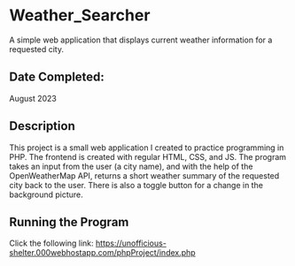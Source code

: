 # Weather_Searcher
A simple web application that displays current weather information for a requested city.

## Date Completed: 
August 2023

## Description
This project is a small web application I created to practice programming in PHP. The frontend is created with regular HTML, CSS, and JS. The program takes an input from the user (a city name), and with the help of the OpenWeatherMap API, returns a short weather summary of the requested city back to the user. There is also a toggle button for a change in the background picture. 

## Running the Program
Click the following link: https://unofficious-shelter.000webhostapp.com/phpProject/index.php

